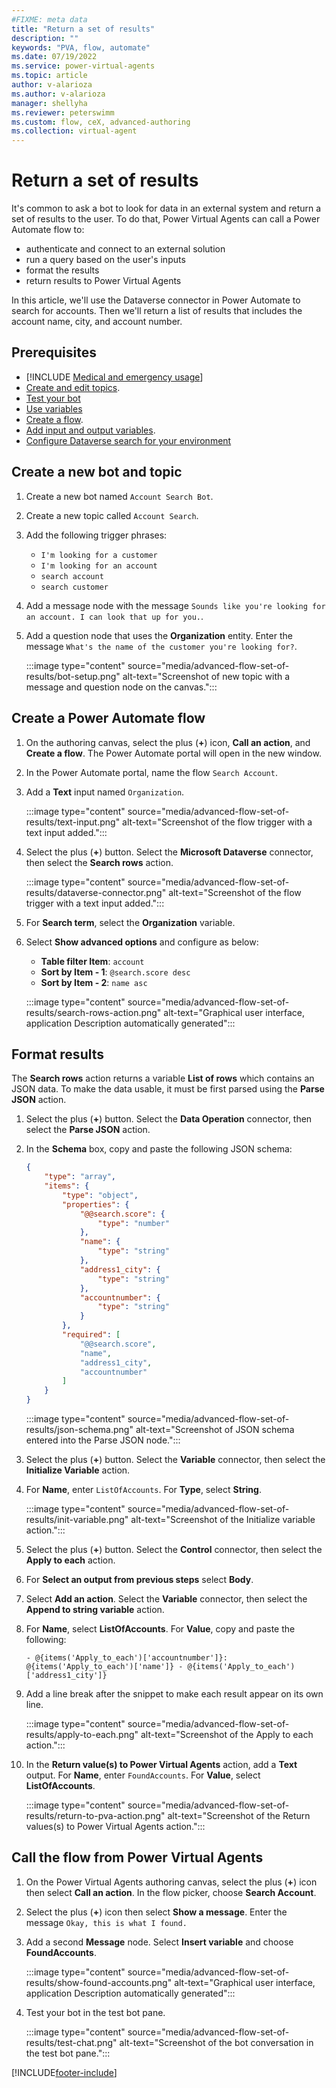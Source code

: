 ```yaml
---
#FIXME: meta data
title: "Return a set of results"
description: ""
keywords: "PVA, flow, automate"
ms.date: 07/19/2022
ms.service: power-virtual-agents
ms.topic: article
author: v-alarioza
ms.author: v-alarioza
manager: shellyha
ms.reviewer: peterswimm
ms.custom: flow, ceX, advanced-authoring
ms.collection: virtual-agent
---
```


# Return a set of results

It's common to ask a bot to look for data in an external system and return a set of results to the user. To do that, Power Virtual Agents can call a Power Automate flow to:

- authenticate and connect to an external solution
- run a query based on the user's inputs
- format the results
- return results to Power Virtual Agents

In this article, we'll use the Dataverse connector in Power Automate to search for accounts. Then we'll return a list of results that includes the account name, city, and account number.

## Prerequisites

- [!INCLUDE [Medical and emergency usage](includes/pva-usage-limitations.md)]
- [Create and edit topics](authoring-create-edit-topics.md).
- [Test your bot](authoring-test-bot.md)
- [Use variables](authoring-variables.md)
- [Create a flow](advanced-flow.md).
- [Add input and output variables](advanced-flow-input-output.md).
- [Configure Dataverse search for your environment](/power-platform/admin/configure-relevance-search-organization)

## Create a new bot and topic

1. Create a new bot named `Account Search Bot`.

1. Create a new topic called `Account Search`.

1. Add the following trigger phrases:
   - `I'm looking for a customer`
   - `I'm looking for an account`
   - `search account`
   - `search customer`

1. Add a message node with the message `Sounds like you're looking for an account. I can look that up for you.`.

1. Add a question node that uses the **Organization** entity. Enter the message `What's the name of the customer you're looking for?`.

    :::image type="content" source="media/advanced-flow-set-of-results/bot-setup.png" alt-text="Screenshot of new topic with a message and question node on the canvas.":::

## Create a Power Automate flow

1. On the authoring canvas, select the plus (**+**) icon, **Call an action**, and **Create a flow**. The Power Automate portal will open in the new window.

1. In the Power Automate portal, name the flow `Search Account`.

1. Add a **Text** input named `Organization`.

    :::image type="content" source="media/advanced-flow-set-of-results/text-input.png" alt-text="Screenshot of the flow trigger with a text input added.":::

1. Select the plus (**+**) button. Select the **Microsoft Dataverse** connector, then select the **Search rows** action.

    :::image type="content" source="media/advanced-flow-set-of-results/dataverse-connector.png" alt-text="Screenshot of the flow trigger with a text input added.":::

1. For **Search term**, select the **Organization** variable.

1. Select **Show advanced options** and configure as below:
    - **Table filter Item**: `account`
    - **Sort by Item - 1**: `@search.score desc`
    - **Sort by Item - 2**: `name asc`

    :::image type="content" source="media/advanced-flow-set-of-results/search-rows-action.png" alt-text="Graphical user interface, application Description automatically generated":::

## Format results

The **Search rows** action returns a variable **List of rows** which contains an JSON data. To make the data usable, it must be first parsed using the **Parse JSON** action.

1. Select the plus (**+**) button. Select the **Data Operation** connector, then select the **Parse JSON** action.

1. In the **Schema** box, copy and paste the following JSON schema:

    ```json
    {
        "type": "array",
        "items": {
            "type": "object",
            "properties": {
                "@@search.score": {
                    "type": "number"
                },
                "name": {
                    "type": "string"
                },
                "address1_city": {
                    "type": "string"
                },
                "accountnumber": {
                    "type": "string"
                }
            },
            "required": [
                "@@search.score",
                "name",
                "address1_city",
                "accountnumber"
            ]
        }
    }
    ```

    :::image type="content" source="media/advanced-flow-set-of-results/json-schema.png" alt-text="Screenshot of JSON schema entered into the Parse JSON node.":::

1. Select the plus (**+**) button. Select the **Variable** connector, then select the **Initialize Variable** action.

1. For **Name**, enter `ListOfAccounts`. For **Type**, select **String**.

    :::image type="content" source="media/advanced-flow-set-of-results/init-variable.png" alt-text="Screenshot of the Initialize variable action.":::

1. Select the plus (**+**) button. Select the **Control** connector, then select the **Apply to each** action.

1. For **Select an output from previous steps** select **Body**.

1. Select **Add an action**. Select the **Variable** connector, then select the **Append to string variable** action.

1. For **Name**, select **ListOfAccounts**. For **Value**, copy and paste the following:

   ```powerappsfl
   - @{items('Apply_to_each')['accountnumber']}: @{items('Apply_to_each')['name']} - @{items('Apply_to_each')['address1_city']}
   ```

1. Add a line break after the snippet to make each result appear on its own line.

    :::image type="content" source="media/advanced-flow-set-of-results/apply-to-each.png" alt-text="Screenshot of the Apply to each action.":::

1. In the **Return value(s) to Power Virtual Agents** action, add a **Text** output. For **Name**, enter `FoundAccounts`. For **Value**, select **ListOfAccounts**.

    :::image type="content" source="media/advanced-flow-set-of-results/return-to-pva-action.png" alt-text="Screenshot of the Return values(s) to Power Virtual Agents action.":::

## Call the flow from Power Virtual Agents

1. On the Power Virtual Agents authoring canvas, select the plus (**+**) icon then select **Call an action**. In the flow picker, choose **Search Account**.

1. Select the plus (**+**) icon then select **Show a message**. Enter the message `Okay, this is what I found.`

1. Add a second **Message** node. Select **Insert variable** and choose **FoundAccounts**.

    :::image type="content" source="media/advanced-flow-set-of-results/show-found-accounts.png" alt-text="Graphical user interface, application Description automatically generated":::

1. Test your bot in the test bot pane.

    :::image type="content" source="media/advanced-flow-set-of-results/test-chat.png" alt-text="Screenshot of the bot conversation in the test bot pane.":::

[!INCLUDE[footer-include](includes/footer-banner.md)]
